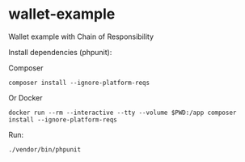 # wallet-example
Wallet example with Chain of Responsibility

Install dependencies (phpunit):

Composer
```shell script
composer install --ignore-platform-reqs
```
Or Docker
```shell script
docker run --rm --interactive --tty --volume $PWD:/app composer install --ignore-platform-reqs
```

Run:
```shell script
./vendor/bin/phpunit
```